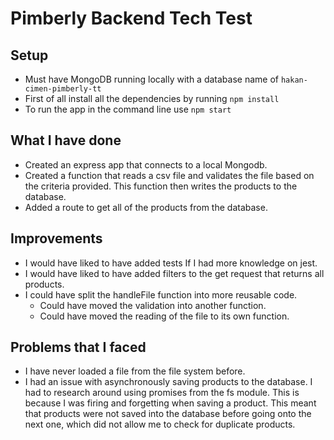 # Pimberly Backend Tech Test

## Setup

- Must have MongoDB running locally with a database name of `hakan-cimen-pimberly-tt`
- First of all install all the dependencies by running `npm install`
- To run the app in the command line use `npm start`

## What I have done

- Created an express app that connects to a local Mongodb.
- Created a function that reads a csv file and validates the file based on the criteria provided. This function then writes the products to the database.
- Added a route to get all of the products from the database.

## Improvements

- I would have liked to have added tests If I had more knowledge on jest.
- I would have liked to have added filters to the get request that returns all products.
- I could have split the handleFile function into more reusable code.
  - Could have moved the validation into another function.
  - Could have moved the reading of the file to its own function.

## Problems that I faced

- I have never loaded a file from the file system before.
- I had an issue with asynchronously saving products to the database. I had to research around using promises from the fs module. This is because I was firing and forgetting when saving a product. This meant that products were not saved into the database before going onto the next one, which did not allow me to check for duplicate products.
